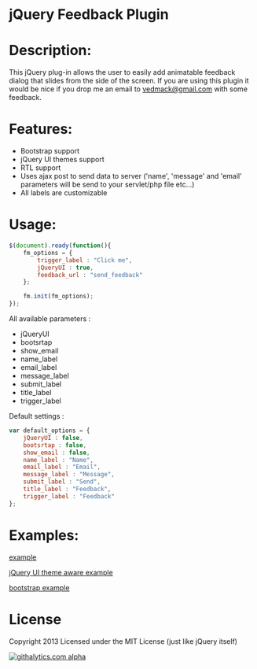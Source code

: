 jQuery Feedback Plugin
===========

Description:
=====

This jQuery plug-in allows the user to easily add animatable feedback dialog that slides from the side of the screen.
If you are using this plugin it would be nice if you drop me an email to vedmack@gmail.com with some feedback.


Features:
=====

  - Bootstrap support 
  - jQuery UI themes support
  - RTL support
  - Uses ajax post to send data to server ('name', 'message' and 'email' parameters will be send to your servlet/php file etc...)
  - All labels are customizable


Usage:
=====

```javascript
$(document).ready(function(){
	fm_options = {
		trigger_label : "Click me",
		jQueryUI : true,
		feedback_url : "send_feedback"
	};

	fm.init(fm_options);
});
```

All available parameters :

* jQueryUI
* bootsrtap
* show_email
* name_label
* email_label
* message_label
* submit_label
* title_label
* trigger_label

Default settings :

```javascript
var default_options = {
	jQueryUI : false,
	bootsrtap : false,
	show_email : false,
	name_label : "Name",
	email_label : "Email",
	message_label : "Message",
	submit_label : "Send",
	title_label : "Feedback",
	trigger_label : "Feedback"
};
```

Examples:
=====

[example](https://dl.dropboxusercontent.com/u/55621125/feedback_me/example.html)

[jQuery UI theme aware example](https://dl.dropboxusercontent.com/u/55621125/feedback_me/example_jqueryUI.html)

[bootstrap example](https://dl.dropboxusercontent.com/u/55621125/feedback_me/example_bootstrap.html)


License
=====

Copyright 2013
Licensed under the MIT License (just like jQuery itself)



[![githalytics.com alpha](https://cruel-carlota.pagodabox.com/b6da00ccf307b6c278c41ba942e9af7c "githalytics.com")](http://githalytics.com/vedmack/feedback_me)
